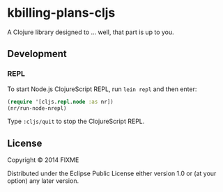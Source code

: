 # kbilling-plans-cljs

A Clojure library designed to ... well, that part is up to you.

## Development

### REPL

To start Node.js ClojureScript REPL, run `lein repl` and then enter: 

```clojure
(require '[cljs.repl.node :as nr])
(nr/run-node-nrepl)
```

Type `:cljs/quit` to stop the ClojureScript REPL.

## License

Copyright © 2014 FIXME

Distributed under the Eclipse Public License either version 1.0 or (at
your option) any later version.
